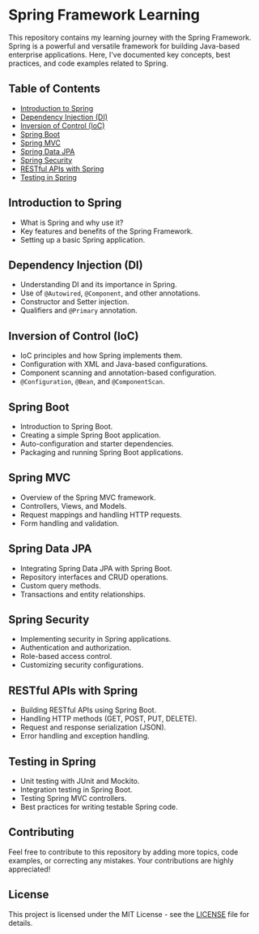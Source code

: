 # Spring Framework Learning

This repository contains my learning journey with the Spring Framework. Spring is a powerful and versatile framework for building Java-based enterprise applications. Here, I've documented key concepts, best practices, and code examples related to Spring.

## Table of Contents

- [Introduction to Spring](#introduction-to-spring)
- [Dependency Injection (DI)](#dependency-injection-di)
- [Inversion of Control (IoC)](#inversion-of-control-ioc)
- [Spring Boot](#spring-boot)
- [Spring MVC](#spring-mvc)
- [Spring Data JPA](#spring-data-jpa)
- [Spring Security](#spring-security)
- [RESTful APIs with Spring](#restful-apis-with-spring)
- [Testing in Spring](#testing-in-spring)

## Introduction to Spring

- What is Spring and why use it?
- Key features and benefits of the Spring Framework.
- Setting up a basic Spring application.

## Dependency Injection (DI)

- Understanding DI and its importance in Spring.
- Use of `@Autowired`, `@Component`, and other annotations.
- Constructor and Setter injection.
- Qualifiers and `@Primary` annotation.

## Inversion of Control (IoC)

- IoC principles and how Spring implements them.
- Configuration with XML and Java-based configurations.
- Component scanning and annotation-based configuration.
- `@Configuration`, `@Bean`, and `@ComponentScan`.

## Spring Boot

- Introduction to Spring Boot.
- Creating a simple Spring Boot application.
- Auto-configuration and starter dependencies.
- Packaging and running Spring Boot applications.

## Spring MVC

- Overview of the Spring MVC framework.
- Controllers, Views, and Models.
- Request mappings and handling HTTP requests.
- Form handling and validation.

## Spring Data JPA

- Integrating Spring Data JPA with Spring Boot.
- Repository interfaces and CRUD operations.
- Custom query methods.
- Transactions and entity relationships.

## Spring Security

- Implementing security in Spring applications.
- Authentication and authorization.
- Role-based access control.
- Customizing security configurations.

## RESTful APIs with Spring

- Building RESTful APIs using Spring Boot.
- Handling HTTP methods (GET, POST, PUT, DELETE).
- Request and response serialization (JSON).
- Error handling and exception handling.

## Testing in Spring

- Unit testing with JUnit and Mockito.
- Integration testing in Spring Boot.
- Testing Spring MVC controllers.
- Best practices for writing testable Spring code.

## Contributing

Feel free to contribute to this repository by adding more topics, code examples, or correcting any mistakes. Your contributions are highly appreciated!

## License

This project is licensed under the MIT License - see the [LICENSE](LICENSE) file for details.
